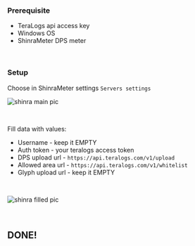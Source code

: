### Prerequisite

+ TeraLogs api access key
+ Windows OS
+ ShinraMeter DPS meter

&nbsp;

### Setup

Choose in ShinraMeter settings `Servers settings`

![shinra main pic](https://teralogs.com/static/shinra/shinraServers.png "Servers configuration")

&nbsp;

Fill data with values:

+ Username - keep it EMPTY
+ Auth token - your teralogs access token
+ DPS upload url - `https://api.teralogs.com/v1/upload`
+ Allowed area url - `https://api.teralogs.com/v1/whitelist`
+ Glyph upload url - keep it EMPTY

&nbsp;

![shinra filled pic](https://teralogs.com/static/shinra/shinraServersFinal.png "Configured servers")

&nbsp;
## DONE!